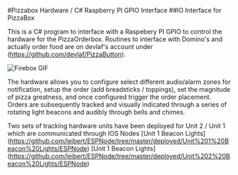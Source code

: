 #Pizzabox Hardware / C# Raspberry PI GPIO Interface
##IO Interface for PizzaBox

This is a C# program to interface with a Raspebery PI GPIO to control the hardware for the PizzaOrderbox.
Routines to interface with Domino's and actually order food are on devlaf's account under (https://github.com/devlaf/PizzaButton).

![Firebox GIF](leibert/leibert.github.io/tree/master/images)

The hardware allows you to configure select different audio/alarm zones for notification, setup the order (add breadsticks / toppings), set the magnitude of pizza greatness, and once configured trigger the order placement.
Orders are subsequently tracked and visually indicated through a series of rotating light beacons and audibly through bells and chimes.

Two sets of tracking hardware units have been deployed for Unit 2 / Unit 1 which are communicated through IOS Nodes
[Unit 1 Beacon Lights] (https://github.com/leibert/ESPNode/tree/master/deployed/Unit%201%20Beacon%20Lights/ESPNode)
[Unit 1 Beacon Lights] (https://github.com/leibert/ESPNode/tree/master/deployed/Unit%202%20Beacon%20Lights/ESPNode)
